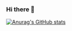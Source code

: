 ### Hi there 👋

[![Anurag's GitHub stats](https://github-readme-stats.vercel.app/api?username=dolbolesya&show_icons=true&count_private=true&theme=radical)](https://github.com/dolbolesya)




<!--
**dolbolesya/dolbolesya** is a ✨ _special_ ✨ repository because its `README.md` (this file) appears on your GitHub profile.

Here are some ideas to get you started:

- 🔭 I’m currently working on ... I am student NU "OUA"
- 🌱 I’m currently learning ... csharp and python
- 👯 I’m looking to collaborate on ... idk
- 🤔 I’m looking for help with ... my life
- 💬 Ask me about ... "can i guve u sime money?"
- 📫 How to reach me: ... @dolbolesya
- 😄 Pronouns: ... i am normal boy
- ⚡ Fun fact: ... kawaiii
-->
